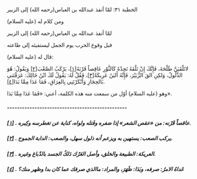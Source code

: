   الخطبة  ٣١: لمّا أنفذ عبدالله بن العباس(رحمه الله) إلى الزبير	

ومن كلام له (عليه السلام)

لمّا أنفذ عبدالله بن العباس(رحمه الله) إلى الزبير

قبل وقوع الحرب يوم الجمل ليستفيئه إلى طاعته

قال له (عليه السلام):

لاتَلْقَيَنَّ طَلْحَةَ، فَإِنَّكَ إِنْ تَلْقَهُ تَجِدْهُ كَالثَّوْرِ عَاقِصاً قَرْنَهُ[[١\]](https://arabic.balaghah.net/node/449#_ftn1)، يَرْكَبُ الصَّعْبَ[[٢\]](https://arabic.balaghah.net/node/449#_ftn2) وَيَقُولُ: هُوَ الذَّلُولُ، وَلكِنِ القَ الزُّبَيْرَ، فَإِنَّهُ أَليَنُ عَرِيكَةً[[٣\]](https://arabic.balaghah.net/node/449#_ftn3)، فَقُلْ لَهُ: يَقُولُ لَكَ ابْنُ خَالِكَ: عَرَفْتَني بَالحِجَازِ وَأَنْكَرْتَنِي بِالعِرَاقِ، فَمَا عَدَا مِمَّا بَدَا[[٤\]](https://arabic.balaghah.net/node/449#_ftn4).

وهو (عليه السلام) أوّل من سمعت منه هذه الكلمة، أعني: «فَمَا عَدَا مِمَّا بَدَا».

##### ------------------------------------------------

##### [[١\]](https://arabic.balaghah.net/node/449#_ftnref1) . عاقصاً قَرْنه: من «عقص الشعر» إذا ضفره وفَتله ولواه، كناية عن تغطرسه وكِبره.

##### [[٢\]](https://arabic.balaghah.net/node/449#_ftnref2) . يركب الصعب: يستهين به ويزعم أنه ذلول سهل، والصعب: الدابة الجموح.

##### [[٣\]](https://arabic.balaghah.net/node/449#_ftnref3) . العريكة: الطبيعة والخلق، وأصل العَرْك دَلكُ الجسد بالدّباغ وغيره.

##### [[٤\]](https://arabic.balaghah.net/node/449#_ftnref4) . عَداهُ الامرُ: صرفه، وبَدَا: ظَهَرَ، والمراد: ماالذي صرفك عما كان بدا وظهر منك؟
